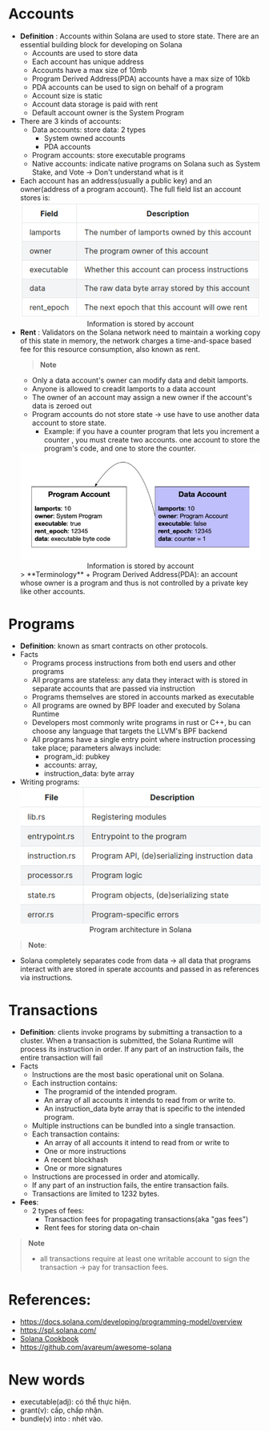# Accounts
+ **Definition** : Accounts within Solana are used to store state. There are an essential building block for developing on Solana
  + Accounts are used to store data
  + Each account has unique address
  + Accounts have a max size of 10mb
  + Program Derived Address(PDA) accounts have a max size of 10kb
  + PDA accounts can be used to sign on behalf of a program
  + Account size is static
  + Account data storage is paid with rent
  + Default account owner is the System Program
+ There are 3 kinds of accounts:
  + Data accounts: store data: 2 types
    + System owned accounts
    + PDA accounts
  + Program accounts: store executable programs
  + Native accounts: indicate native programs on Solana such as System Stake, and Vote $\to$ Don't understand what is it
+ Each account has an address(usually a public key) and an owner(address of a program account). The full field list an account stores is: 
  <div style = "text-align:center">
  <img src="/Media/solana_accounts_contains.png">
  <figcaption> Information is stored by account</figcaption> 
  </div>
+ **Rent** : Validators on the Solana network need to maintain a working copy of this state in memory, the network charges a time-and-space based fee for this resource consumption, also known as rent. 
  > **Note**
  + Only a data account's owner can modify data and debit lamports.
  + Anyone is allowed to creadit lamports to a data account
  + The owner of an account may assign a new owner if the account's data is zeroed out
  + Program accounts do not store state $\to$ use have to use another data account to store state.
    + Example: if you have a counter program that lets you increment a counter , you must create two accounts. one account to store the program's code, and one to store the counter.
  <div style = "text-align:center">
  <img src="/Media/example.png">
  <figcaption> Information is stored by account</figcaption> 
  </div>
  > **Terminology**
    + Program Derived Address(PDA): an account whose owner is a program and thus is not controlled by a private key like other accounts.
# Programs
+ **Definition**: known as smart contracts on other protocols.
+ Facts
  + Programs process instructions from both end users and other programs
  + All programs are stateless: any data they interact with is stored in separate accounts that are passed via instruction
  + Programs themselves are stored in accounts marked as executable
  + All programs are owned by BPF loader and executed by Solana Runtime
  + Developers most commonly write programs in rust or C++, bu can choose any language that targets the LLVM's BPF backend
  + All programs have a single entry point where instruction processing take place; parameters always include:
    + program_id: pubkey
    + accounts: array,
    + instruction_data: byte array
+ Writing programs:
  <div style = text-align:center>
  <img src ="/Media/solana_program_struct.png">
  <figcaption> Program architecture in Solana</figcaption>
  </div>
> **Note**:
   + Solana completely separates code from data $\to$ all data that programs interact with are stored in sperate accounts and passed in as references via instructions.

# Transactions

+ **Definition**: clients invoke programs by submitting a transaction to a cluster. When a transaction is submitted, the Solana Runtime will process its instruction in order. If any part of an instruction fails, the entire transaction will fail
+ Facts
  + Instructions are the most basic operational unit on Solana.
  + Each instruction contains:
    + The programid of the intended program.
    + An array of all accounts it intends to read from or write to.
    + An instruction_data byte array that is specific to the intended program.
  + Multiple instructions can be bundled into a single transaction. 
  + Each transaction contains:
    + An array of all accounts it intend to read from or write to
    + One or more instructions
    + A recent blockhash
    + One or more signatures
  + Instructions are processed in order and atomically.
  + If any part of an instruction fails, the entire transaction fails.
  + Transactions are limited to 1232 bytes.
+ **Fees**:
  + 2 types of fees:
    + Transaction fees for propagating transactions(aka "gas fees")
    + Rent fees for storing data on-chain
> **Note**
> + all transactions require at least one writable account to sign the transaction $\to$ pay for transaction fees.
# References: 
  + https://docs.solana.com/developing/programming-model/overview
  + https://spl.solana.com/
  + [Solana Cookbook](https://solanacookbook.com/references/programs.html#how-to-do-cross-program-invocation)
  + https://github.com/avareum/awesome-solana


# New words
+ executable(adj): có thể thực hiện. 
+ grant(v): cấp, chấp nhận.
+ bundle(v) into : nhét vào.
